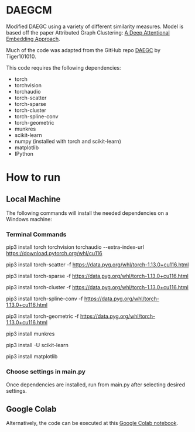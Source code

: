 # DAEGCM
Modified DAEGC using a variety of different similarity measures.
Model is based off the paper Attributed Graph Clustering: [A Deep Attentional Embedding Approach](https://www.ijcai.org/Proceedings/2019/0509.pdf).

Much of the code was adapted from the GitHub repo [DAEGC](https://github.com/Tiger101010/DAEGC) by Tiger101010.

This code requires the following dependencies:
- torch
- torchvision
- torchaudio
- torch-scatter
- torch-sparse
- torch-cluster
- torch-spline-conv
- torch-geometric
- munkres
- scikit-learn
- numpy (installed with torch and scikit-learn)
- matplotlib
- IPython

# How to run
## Local Machine
The following commands will install the needed dependencies on a Windows machine:
### Terminal Commands
  pip3 install torch torchvision torchaudio --extra-index-url https://download.pytorch.org/whl/cu116
  
  pip3 install torch-scatter -f https://data.pyg.org/whl/torch-1.13.0+cu116.html
  
  pip3 install torch-sparse -f https://data.pyg.org/whl/torch-1.13.0+cu116.html
  
  pip3 install torch-cluster -f https://data.pyg.org/whl/torch-1.13.0+cu116.html
  
  pip3 install torch-spline-conv -f https://data.pyg.org/whl/torch-1.13.0+cu116.html
  
  pip3 install torch-geometric -f https://data.pyg.org/whl/torch-1.13.0+cu116.html
  
  pip3 install munkres
  
  pip3 install -U scikit-learn
  
  pip3 install matplotlib

### Choose settings in main.py
Once dependencies are installed, run from main.py after selecting desired settings.

## Google Colab
Alternatively, the code can be executed at this [Google Colab notebook](https://colab.research.google.com/drive/1kitNm2RNXJskZ__9l1JmRARK1hRIYvx_#scrollTo=tpyywrQkoLnK).
